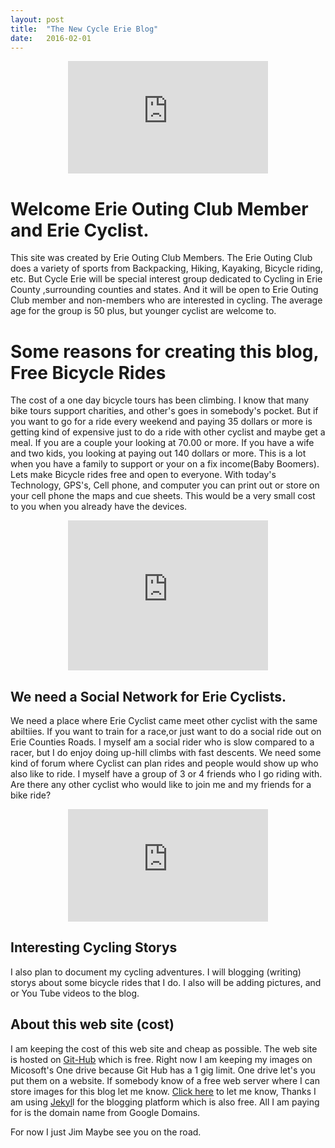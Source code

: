 ```yaml
---
layout: post
title:  "The New Cycle Erie Blog"
date:   2016-02-01
---
```



<center><iframe src="https://onedrive.live.com/embed?cid=5F2539542290EC54&resid=5F2539542290EC54%21177&authkey=AGc22PatU-fIwLA" width="320" height="180" frameborder="0" scrolling="no"></iframe></center>


# Welcome Erie Outing Club Member and Erie Cyclist.
This site was created by Erie Outing Club Members. The Erie Outing Club does a variety of sports from Backpacking, Hiking, Kayaking, Bicycle riding, etc. But Cycle Erie will be special interest group dedicated to  Cycling in Erie County ,surrounding counties and states. And it will be open to Erie Outing Club member and non-members who are interested in cycling. The average age for the group is 50 plus, but younger cyclist are welcome to.

#  Some reasons for creating this blog, Free Bicycle Rides

The cost of a one day bicycle tours has been climbing. I know that many bike tours support charities, and other's goes in somebody's pocket. But if you want to go for a ride every weekend and paying 35 dollars or more is getting kind of expensive just to do a ride with other cyclist and maybe get a meal. If you are a couple your looking at 70.00 or more. If you have a wife and  two kids, you looking at paying out 140 dollars or more. This is a lot when you have a family to support or your on a fix income(Baby Boomers). Lets make Bicycle rides free and open to everyone.
With today's Technology, GPS's, Cell phone, and computer you can print out or store on your cell phone the maps and cue sheets. This would be a very small cost to you when you already have the devices.

<center><iframe src="https://onedrive.live.com/embed?cid=5F2539542290EC54&resid=5F2539542290EC54%21180&authkey=ANwhhxBU9VRBamI" width="320" height="240" frameborder="0" scrolling="no"></iframe></center>

## We need a Social Network for Erie Cyclists.
We need a place where Erie Cyclist came meet other cyclist with the same abiltiies. If you want to train for a race,or just want to do a social ride out on Erie Counties Roads. I myself am a social rider who is slow compared to a racer, but I do enjoy  doing up-hill climbs with fast descents. We need some kind of forum where Cyclist can plan rides and  people would show up who also like to ride.
I myself have a group of 3 or 4 friends who I go riding with. Are there any other cyclist who would like to join me and my friends for a bike ride?

<center><iframe src="https://onedrive.live.com/embed?cid=5F2539542290EC54&resid=5F2539542290EC54%21186&authkey=AGjhTe2kLNsixaA" width="320" height="180" frameborder="0" scrolling="no"></iframe></center>

## Interesting Cycling Storys

I also plan to  document my cycling adventures. I will blogging (writing) storys about some bicycle rides that I do. I also will be adding pictures, and or You Tube videos to the blog.

## About this web site (cost)

I am keeping the cost of this web site and cheap as possible. The web site is hosted on [Git-Hub](https://github.com/) which is free. Right now I am keeping my images on Micosoft's One drive because Git Hub has a 1 gig limit. One drive let's you put them on a website. If somebody know of a free web server where I can store images for this blog let me know. [Click here](http://cycleerie.org/contact/) to let me know, Thanks
I am using [Jekyl](https://jekyllrb.com/)l for the blogging platform which is also free. All I am paying for is the domain name from Google Domains.

For now I just Jim
Maybe see you on the road.
